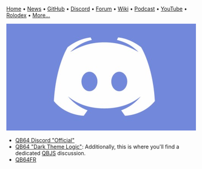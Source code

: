 [Home](https://qb64.com) • [News](news.md) • [GitHub](github.md) • [Discord](discord.md) • [Forum](forum.md) • [Wiki](wiki.md) • [Podcast](podcast.md) • [YouTube](youtube.md) • [Rolodex](rolodex.md) • [More...](more.md)

![Discord](images/discord.jpg)

- [QB64 Discord "Official"](https://discord.gg/S5CdJXQKAd)
- [QB64 "Dark Theme Logic"](https://discord.com/channels/917123975816052817/917123976336138312): Additionally, this is where you'll find a dedicated [QBJS](qbjs.md) discussion.
- [QB64FR](https://discord.com/channels/953279107699994624/953279107699994627)
